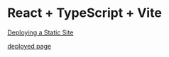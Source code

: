# React + TypeScript + Vite

[Deploying a Static Site](https://vite.dev/guide/static-deploy)

[deployed page](https://signed.github.io/ghp-vite-react-demo/)
